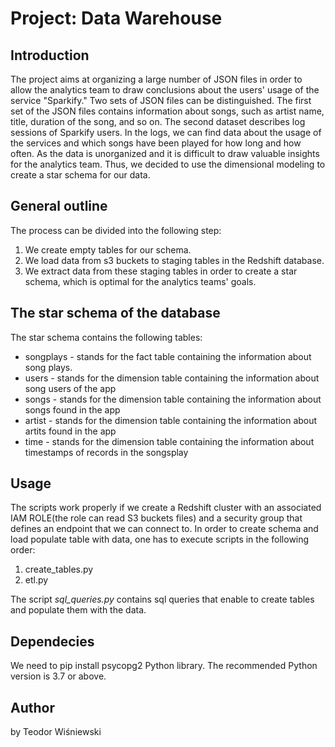# Project: Data Warehouse




## Introduction

The project aims at organizing a large number of JSON files in order to allow the analytics team to draw conclusions
about the users' usage of the service "Sparkify." Two sets of JSON files can be distinguished. The first set of the JSON files contains information
about songs, such as artist name, title, duration of the song, and so on. The second dataset describes log sessions 
of Sparkify users. In the logs, we can find data about the usage of the services and which songs have been played for 
how long and how often. As the data is unorganized and it is difficult to draw valuable insights for the analytics team.
Thus, we decided to use the dimensional modeling to create a star schema for our data.


## General outline
The  process can be divided into the following step:
1. We create empty tables for our schema.
2. We load data from s3 buckets to staging tables in the Redshift database.
3. We extract data from these staging tables in order to create a star schema, which is optimal for the analytics teams'
goals.


## The star schema of the database

The star schema contains the following tables:

* songplays - stands for the fact table containing the information about song plays.
* users - stands for the dimension table containing the information about song users of the app
* songs - stands for the dimension table containing the information about songs found in the app
* artist - stands for the dimension table containing the information about artits found in the app  
* time - stands for the dimension table containing the information about timestamps of records in the songsplay


## Usage
The scripts work properly if we create a Redshift cluster with an associated IAM ROLE(the role can read S3 buckets files)
and a security group that defines an endpoint that we can connect to.
In order to create schema and load populate table with data, one has to execute scripts in the following order:

1. create_tables.py
2. etl.py

The script _sql_queries.py_ contains sql queries that enable to create tables and populate them with the data.

## Dependecies

We need to pip install psycopg2 Python library. The recommended Python version is 3.7 or above.

## Author

by Teodor Wiśniewski